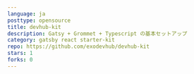 ```yaml
---
language: ja
posttype: opensource
title: devhub-kit
description: Gatsy + Grommet + Typescript の基本セットアップ
category: gatsby react starter-kit
repo: https://github.com/exodevhub/devhub-kit
stars: 1
forks: 0
---
```


